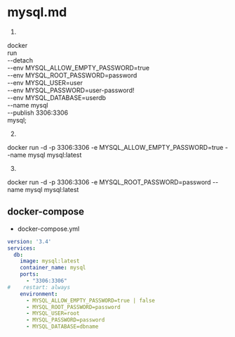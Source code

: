 # mysql.md

1) 
docker \
  run \
  --detach \
  --env MYSQL_ALLOW_EMPTY_PASSWORD=true \
  --env MYSQL_ROOT_PASSWORD=password \
  --env MYSQL_USER=user \
  --env MYSQL_PASSWORD=user-password! \
  --env MYSQL_DATABASE=userdb \
  --name mysql \
  --publish 3306:3306 \
  mysql;

2)
docker run -d -p 3306:3306 -e MYSQL_ALLOW_EMPTY_PASSWORD=true --name mysql mysql:latest

3)
docker run -d -p 3306:3306 -e MYSQL_ROOT_PASSWORD=password --name mysql mysql:latest

## docker-compose

- docker-compose.yml

~~~yml
version: '3.4'
services:
  db:
    image: mysql:latest
    container_name: mysql
    ports:
      - "3306:3306"
#    restart: always
    environment:
      - MYSQL_ALLOW_EMPTY_PASSWORD=true | false
      - MYSQL_ROOT_PASSWORD=password
      - MYSQL_USER=root
      - MYSQL_PASSWORD=password
      - MYSQL_DATABASE=dbname
~~~
